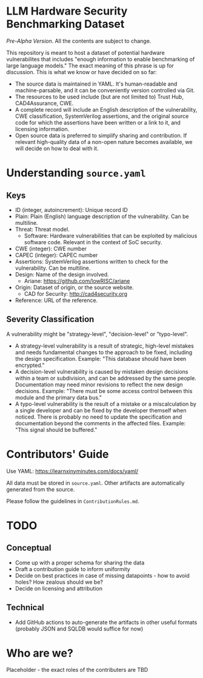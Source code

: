 # LLM Hardware Security Benchmarking Dataset

*Pre-Alpha Version*. All the contents are subject to change. 

This repository is meant to host a dataset of potential hardware vulnerabilites that includes "enough information to enable benchmarking of large language models." The exact meaning of this phrase is up for discussion. This is what we know or have decided on so far: 
 - The source data is maintained in YAML. It's human-readable and machine-parsable, and it can be conveniently version controlled via Git.
 - The resources to be used include (but are not limited to) Trust Hub, CAD4Assurance, CWE.
 - A complete record will include an English description of the vulnerability, CWE classification, SystemVerilog assertions, and the original source code for which the assertions have been written or a link to it, and licensing information.
 - Open source data is preferred to simplify sharing and contribution. If relevant high-quality data of a non-open nature becomes available, we will decide on how to deal with it.

# Understanding `source.yaml`

## Keys
 - ID (integer, autoincrement): Unique record ID
 - Plain: Plain (English) language description of the vulnerability. Can be multiline.
 - Threat: Threat model.
   - Software: Hardware vulnerabilities that can be exploited by malicious software code. Relevant in the context of SoC security. 
- CWE (integer): CWE number
- CAPEC (integer): CAPEC number
- Assertions: SystemVerilog assertions written to check for the vulnerability. Can be multiline.
- Design: Name of the design involved.
  - Ariane: https://github.com/lowRISC/ariane
- Origin: Dataset of origin, or the source website.
  - CAD for Security: http://cad4security.org
- Reference: URL of the reference.

## Severity Classification
A vulnerability might be "strategy-level", "decision-level" or "typo-level". 
 - A strategy-level vulnerability is a result of strategic, high-level mistakes and needs fundamental changes to the approach to be fixed, including the design specification. Example: "This database should have been encrypted."
 - A decision-level vulnerability is caused by mistaken design decisions within a team or subdivision, and can be addressed by the same people. Documentation may need minor revisions to reflect the new design decisions. Example: "There must be some access control between this module and the primary data bus."
 - A typo-level vulnerability is the result of a mistake or a miscalculation by a single developer and can be fixed by the developer themself when noticed. There is probably no need to update the specification and documentation beyond the comments in the affected files. Example: "This signal should be buffered."

# Contributors' Guide
Use YAML: https://learnxinyminutes.com/docs/yaml/

All data must be stored in `source.yaml`. Other artifacts are automatically generated from the source. 

Please follow the guidelines in `ContributionRules.md`.

# TODO

## Conceptual
 - Come up with a proper schema for sharing the data
 - Draft a contribution guide to inform uniformity
 - Decide on best practices in case of missing datapoints - how to avoid holes? How zealous should we be?
 - Decide on licensing and attribution

## Technical
 - Add GitHub actions to auto-generate the artifacts in other useful formats (probably JSON and SQLDB would suffice for now)

# Who are we?
Placeholder - the exact roles of the contributers are TBD
